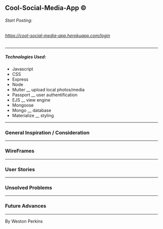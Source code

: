 

## Cool-Social-Media-App ©

###### Start Posting:
###### https://cool-social-media-app.herokuapp.com/login
---

##### Technologies Used: 
- Javascript
- CSS
- Express
- Node
- Multer __ upload local photos/media
- Passport __  user authentification
- EJS __ view engine
- Mongoose 
- Mongo __ database
- Materialize __ styling

--- 

### General Inspiration / Consideration 




---

### WireFrames 




---

### User Stories 




---

### Unsolved Problems




---

### Future Advances 




---


By Weston Perkins 

